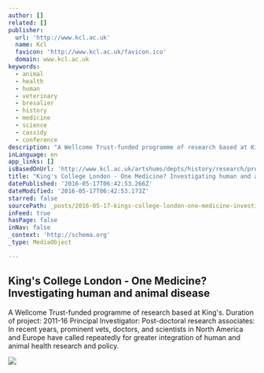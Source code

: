 ```yaml
---
author: []
related: []
publisher:
  url: 'http://www.kcl.ac.uk'
  name: Kcl
  favicon: 'http://www.kcl.ac.uk/favicon.ico'
  domain: www.kcl.ac.uk
keywords:
  - animal
  - health
  - human
  - veterinary
  - bresalier
  - history
  - medicine
  - science
  - cassidy
  - conference
description: "A Wellcome Trust-funded programme of research based at King's. Duration of project: 2011-16 Principal Investigator: Post-doctoral research associates: In recent years, prominent vets, doctors, and scientists in North America and Europe have called repeatedly for greater integration of human and animal health research and policy."
inLanguage: en
app_links: []
isBasedOnUrl: 'http://www.kcl.ac.uk/artshums/depts/history/research/proj/onemedicine.aspx'
title: "King's College London - One Medicine? Investigating human and animal disease"
datePublished: '2016-05-17T06:42:53.266Z'
dateModified: '2016-05-17T06:42:53.173Z'
starred: false
sourcePath: _posts/2016-05-17-kings-college-london-one-medicine-investigating-human-an.md
inFeed: true
hasPage: false
inNav: false
_context: 'http://schema.org'
_type: MediaObject

---
```

<article style=""><h1>King's College London - One Medicine? Investigating human and animal disease</h1><p>A Wellcome Trust-funded programme of research based at King's. Duration of project: 2011-16 Principal Investigator: Post-doctoral research associates: In recent years, prominent vets, doctors, and scientists in North America and Europe have called repeatedly for greater integration of human and animal health research and policy.</p><img src="http://www.kcl.ac.uk/ImportedImages/Schools/Artshums/history/research/onemedicinedog-Cropped-391x298.jpg" /></article>